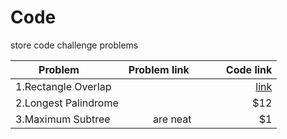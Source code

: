 # Code
store code challenge problems

| Problem        | Problem link           | Code link |
| ------------- |:-------------:| -----:|
|1.Rectangle Overlap      | | [link](./codes/) |
| 2.Longest Palindrome     |       |   $12 |
|3.Maximum Subtree | are neat      |    $1 |
